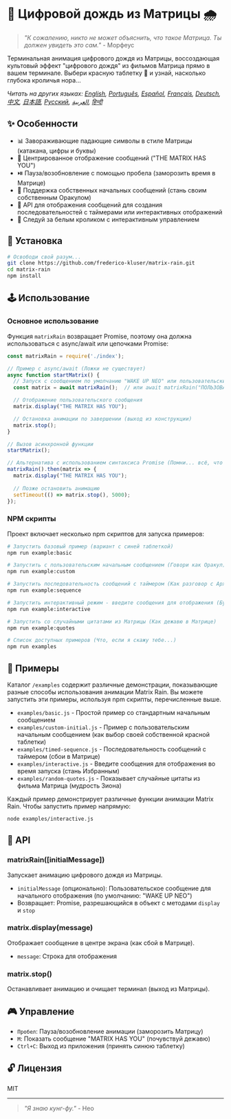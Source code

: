 # 🧠 Цифровой дождь из Матрицы 🌧️

> *"К сожалению, никто не может объяснить, что такое Матрица. Ты должен увидеть это сам."* - Морфеус

Терминальная анимация цифрового дождя из Матрицы, воссоздающая культовый эффект "цифрового дождя" из фильмов Матрица прямо в вашем терминале. Выбери красную таблетку 💊 и узнай, насколько глубока кроличья нора...

*Читать на других языках: [English](README.en.md), [Português](README.pt-br.md), [Español](README.es.md), [Français](README.fr.md), [Deutsch](README.de.md), [中文](README.zh.md), [日本語](README.ja.md), [Русский](README.ru.md), [العربية](README.ar.md), [हिन्दी](README.hi.md)*

## ✨ Особенности

- 📊 Завораживающие падающие символы в стиле Матрицы (катакана, цифры и буквы)
- 💬 Центрированное отображение сообщений ("THE MATRIX HAS YOU")
- ⏯️ Пауза/возобновление с помощью пробела (заморозить время в Матрице)
- 📝 Поддержка собственных начальных сообщений (стань своим собственным Оракулом)
- 🔄 API для отображения сообщений для создания последовательностей с таймерами или интерактивных отображений
- 🐇 Следуй за белым кроликом с интерактивным управлением

## 💾 Установка

```bash
# Освободи свой разум...
git clone https://github.com/frederico-kluser/matrix-rain.git
cd matrix-rain
npm install
```

## 🕹️ Использование

### Основное использование

Функция `matrixRain` возвращает Promise, поэтому она должна использоваться с async/await или цепочками Promise:

```javascript
const matrixRain = require('./index');

// Пример с async/await (Ложки не существует)
async function startMatrix() {
  // Запуск с сообщением по умолчанию "WAKE UP NEO" или пользовательским сообщением
  const matrix = await matrixRain();  // или await matrixRain("ПОЛЬЗОВАТЕЛЬСКОЕ СООБЩЕНИЕ");

  // Отображение пользовательского сообщения
  matrix.display("THE MATRIX HAS YOU");

  // Остановка анимации по завершении (выход из конструкции)
  matrix.stop();
}

// Вызов асинхронной функции
startMatrix();

// Альтернатива с использованием синтаксиса Promise (Помни... всё, что я предлагаю - это правда)
matrixRain().then(matrix => {
  matrix.display("THE MATRIX HAS YOU");
  
  // Позже остановить анимацию
  setTimeout(() => matrix.stop(), 5000);
});
```

### NPM скрипты

Проект включает несколько npm скриптов для запуска примеров:

```bash
# Запустить базовый пример (вариант с синей таблеткой)
npm run example:basic

# Запустить с пользовательским начальным сообщением (Говори как Оракул)
npm run example:custom

# Запустить последовательность сообщений с таймером (Как разговор с Архитектором)
npm run example:sequence

# Запустить интерактивный режим - введите сообщения для отображения (Будь своим собственным Агентом)
npm run example:interactive

# Запустить со случайными цитатами из Матрицы (Как дежавю в Матрице)
npm run example:quotes

# Список доступных примеров (Что, если я скажу тебе...)
npm run examples
```

## 🧪 Примеры

Каталог `/examples` содержит различные демонстрации, показывающие разные способы использования анимации Matrix Rain.
Вы можете запустить эти примеры, используя npm скрипты, перечисленные выше.

- `examples/basic.js` - Простой пример со стандартным начальным сообщением
- `examples/custom-initial.js` - Пример с пользовательским начальным сообщением (как выбор своей собственной красной таблетки)
- `examples/timed-sequence.js` - Последовательность сообщений с таймером (сбои в Матрице)
- `examples/interactive.js` - Введите сообщения для отображения во время запуска (стань Избранным)
- `examples/random-quotes.js` - Показывает случайные цитаты из фильма Матрица (мудрость Зиона)

Каждый пример демонстрирует различные функции анимации Matrix Rain. Чтобы запустить пример напрямую:

```bash
node examples/interactive.js
```

## 🔌 API

### matrixRain([initialMessage])

Запускает анимацию цифрового дождя из Матрицы.

- `initialMessage` (опционально): Пользовательское сообщение для начального отображения (по умолчанию: "WAKE UP NEO")
- Возвращает: Promise, разрешающийся в объект с методами `display` и `stop`

### matrix.display(message)

Отображает сообщение в центре экрана (как сбой в Матрице).

- `message`: Строка для отображения

### matrix.stop()

Останавливает анимацию и очищает терминал (выход из Матрицы).

## 🎮 Управление

- `Пробел`: Пауза/возобновление анимации (заморозить Матрицу)
- `M`: Показать сообщение "MATRIX HAS YOU" (почувствуй дежавю)
- `Ctrl+C`: Выход из приложения (принять синюю таблетку)

## 🔓 Лицензия

MIT

---

> *"Я знаю кунг-фу."* - Нео